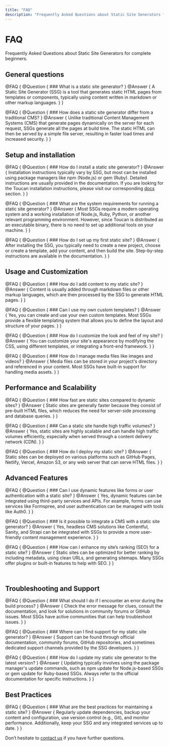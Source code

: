 ```yaml
---
title: "FAQ"
description: "Frequently Asked Questions about Static Site Generators for complete beginners."
---
```



# FAQ 

Frequently Asked Questions about Static Site Generators for complete beginners.


## General questions

@FAQ {
    @Question { 
        ### What is a static site generator?
    }
    @Answer {
        A Static Site Generator (SSG) is a tool that generates static HTML pages from templates or components, typically using content written in markdown or other markup languages.
    }
}

@FAQ {
    @Question { 
        ### How does a static site generator differ from a traditional CMS?
    }
    @Answer {
        Unlike traditional Content Management Systems (CMS) that generate pages dynamically on the server for each request, SSGs generate all the pages at build time. The static HTML can then be served by a simple file server, resulting in faster load times and increased security.
    }
}

## Setup and installation

@FAQ {
    @Question { 
        ### How do I install a static site generator?
    }
    @Answer {
        Installation instructions typically vary by SSG, but most can be installed using package managers like npm (Node.js) or gem (Ruby). Detailed instructions are usually provided in the documentation. If you are looking for the Toucan installation instructions, please visit our corresponding [docs](/docs/installation/) section.
    }
}

@FAQ {
    @Question { 
        ### What are the system requirements for running a static site generator?
    }
    @Answer {
        Most SSGs require a modern operating system and a working installation of Node.js, Ruby, Python, or another relevant programming environment. However, since Toucan is distributed as an executable binary, there is no need to set up additional tools on your machine.
    }
}

@FAQ {
    @Question { 
        ### How do I set up my first static site?
    }
    @Answer {
        After installing the SSG, you typically need to create a new project, choose or create a template, add your content, and then build the site. Step-by-step instructions are available in the documentation.
    }
}


## Usage and Customization


@FAQ {
    @Question { 
        ### How do I add content to my static site?
    }
    @Answer {
        Content is usually added through markdown files or other markup languages, which are then processed by the SSG to generate HTML pages.
    }
}

@FAQ {
    @Question { 
        ### Can I use my own custom templates?
    }
    @Answer {
        Yes, you can create and use your own custom templates. Most SSGs provide a flexible templating system that allows you to define the layout and structure of your pages.
    }
}

@FAQ {
    @Question { 
        ### How do I customize the look and feel of my site?
    }
    @Answer {
        You can customize your site's appearance by modifying the CSS, using different templates, or integrating a front-end framework.
    }
}

@FAQ {
    @Question { 
        ### How do I manage media files like images and videos?
    }
    @Answer {
        Media files can be stored in your project's directory and referenced in your content. Most SSGs have built-in support for handling media assets.
    }
}


## Performance and Scalability

@FAQ {
    @Question { 
        ### How fast are static sites compared to dynamic sites?
    }
    @Answer {
        Static sites are generally faster because they consist of pre-built HTML files, which reduces the need for server-side processing and database queries.
    }
}

@FAQ {
    @Question { 
        ### Can a static site handle high traffic volumes?
    }
    @Answer {
        Yes, static sites are highly scalable and can handle high traffic volumes efficiently, especially when served through a content delivery network (CDN).
    }
}

@FAQ {
    @Question { 
        ### How do I deploy my static site?
    }
    @Answer {
        Static sites can be deployed on various platforms such as GitHub Pages, Netlify, Vercel, Amazon S3, or any web server that can serve HTML files.
    }
}

## Advanced Features

@FAQ {
    @Question { 
        ### Can I use dynamic features like forms or user authentication with a static site?
    }
    @Answer {
        Yes, dynamic features can be integrated using third-party services and APIs. For example, forms can use services like Formspree, and user authentication can be managed with tools like Auth0.
    }
}

@FAQ {
    @Question { 
        ### Is it possible to integrate a CMS with a static site generator?
    }
    @Answer {
        Yes, headless CMS solutions like Contentful, Sanity, and Strapi can be integrated with SSGs to provide a more user-friendly content management experience.
    }
}

@FAQ {
    @Question { 
        ### How can I enhance my site’s ranking (SEO) for a static site?
    }
    @Answer {
        Static sites can be optimized for better ranking by including metadata, using clean URLs, and generating sitemaps. Many SSGs offer plugins or built-in features to help with SEO.
    }
}


<br>

## Troubleshooting and Support

@FAQ {
    @Question { 
        ### What should I do if I encounter an error during the build process?
    }
    @Answer {
        Check the error message for clues, consult the documentation, and look for solutions in community forums or GitHub issues. Most SSGs have active communities that can help troubleshoot issues.
    }
}

@FAQ {
    @Question { 
        ### Where can I find support for my static site generator?
    }
    @Answer {
        Support can be found through official documentation, community forums, GitHub repositories, and sometimes dedicated support channels provided by the SSG developers.
    }
}

@FAQ {
    @Question { 
        ### How do I update my static site generator to the latest version?
    }
    @Answer {
        Updating typically involves using the package manager's update commands, such as npm update for Node.js-based SSGs or gem update for Ruby-based SSGs. Always refer to the official documentation for specific instructions.
    }
}


## Best Practices

@FAQ {
    @Question { 
        ### What are the best practices for maintaining a static site?
    }
    @Answer {
        Regularly update dependencies, backup your content and configuration, use version control (e.g., Git), and monitor performance. Additionally, keep your SSG and any integrated services up to date.
    }
}


Don’t hesitate to [contact us](/contact/) if you have further questions.
